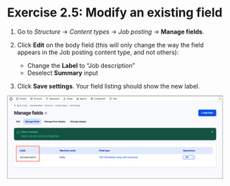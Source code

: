 # Exercise 2.5: Modify an existing field

1. Go to _Structure_ → _Content types_ → _Job posting_ → **Manage fields**.
2. Click **Edit** on the body field (this will only change the way the field appears in the Job posting content type, and not others):
   - Change the **Label** to “Job description”
   - Deselect **Summary** input

3. Click **Save settings**. Your field listing should show the new label.

![Image of modified field label](../.gitbook/assets/Ex-2-5-Modify-Field-1.png)
